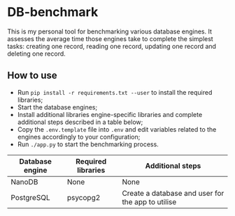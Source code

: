 # DB-benchmark
This is my personal tool for benchmarking various database engines. It assesses the average time those engines take to complete the simplest tasks: creating one record, reading one record, updating one record and deleting one record.

## How to use
* Run `pip install -r requirements.txt --user` to install the required libraries;
* Start the database engines;
* Install additional libraries engine-specific libraries and complete additional steps described in a table below;
* Copy the `.env.template` file into `.env` and edit variables related to the engines accordingly to your configuration;
* Run `./app.py` to start the benchmarking process.

| Database engine | Required libraries | Additional steps                                  |
| --------------- | ------------------ | ------------------------------------------------- |
| NanoDB          | None               | None                                              |
| PostgreSQL      | psycopg2           | Create a database and user for the app to utilise |

